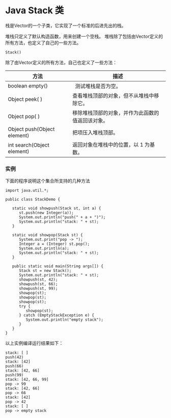 
# Java Stack 类

栈是Vector的一个子类，它实现了一个标准的后进先出的栈。

堆栈只定义了默认构造函数，用来创建一个空栈。 堆栈除了包括由Vector定义的所有方法，也定义了自己的一些方法。

```
Stack()

```

除了由Vector定义的所有方法，自己也定义了一些方法：

| 方法 | 描述 |
| --- | --- |
| boolean empty() |  测试堆栈是否为空。 |
| Object peek( ) | 查看堆栈顶部的对象，但不从堆栈中移除它。 |
| Object pop( ) | 移除堆栈顶部的对象，并作为此函数的值返回该对象。 |
| Object push(Object element) | 把项压入堆栈顶部。 |
| int search(Object element) | 返回对象在堆栈中的位置，以 1 为基数。 |

### 实例

下面的程序说明这个集合所支持的几种方法

```
import java.util.*;

public class StackDemo {

   static void showpush(Stack st, int a) {
      st.push(new Integer(a));
      System.out.println("push(" + a + ")");
      System.out.println("stack: " + st);
   }

   static void showpop(Stack st) {
      System.out.print("pop -> ");
      Integer a = (Integer) st.pop();
      System.out.println(a);
      System.out.println("stack: " + st);
   }

   public static void main(String args[]) {
      Stack st = new Stack();
      System.out.println("stack: " + st);
      showpush(st, 42);
      showpush(st, 66);
      showpush(st, 99);
      showpop(st);
      showpop(st);
      showpop(st);
      try {
         showpop(st);
      } catch (EmptyStackException e) {
         System.out.println("empty stack");
      }
   }
}

```

以上实例编译运行结果如下：

```
stack: [ ]
push(42)
stack: [42]
push(66)
stack: [42, 66]
push(99)
stack: [42, 66, 99]
pop -> 99
stack: [42, 66]
pop -> 66
stack: [42]
pop -> 42
stack: [ ]
pop -> empty stack

```
